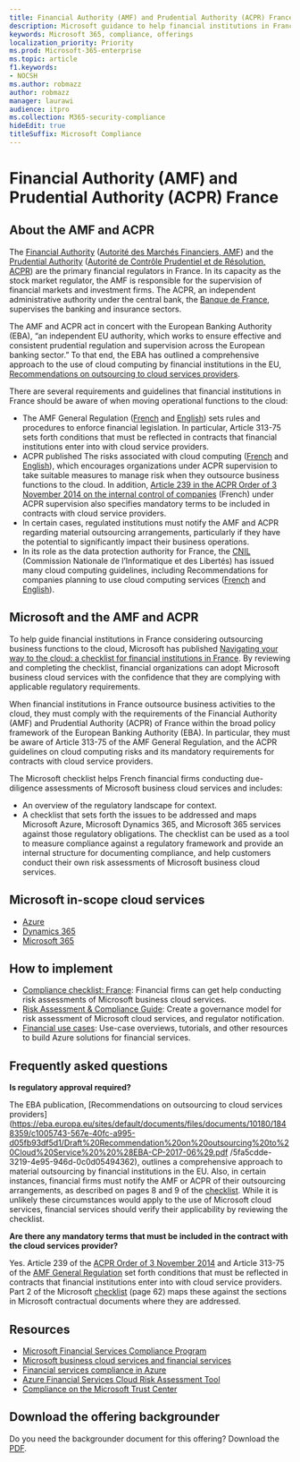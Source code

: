 ```yaml
---
title: Financial Authority (AMF) and Prudential Authority (ACPR) France
description: Microsoft guidance to help financial institutions in France with cloud adoption.
keywords: Microsoft 365, compliance, offerings
localization_priority: Priority
ms.prod: Microsoft-365-enterprise
ms.topic: article
f1.keywords:
- NOCSH
ms.author: robmazz
author: robmazz
manager: laurawi
audience: itpro
ms.collection: M365-security-compliance
hideEdit: true
titleSuffix: Microsoft Compliance
---
```


# Financial Authority (AMF) and Prudential Authority (ACPR) France

## About the AMF and ACPR

The [Financial Authority](https://www.amf-france.org/en) ([Autorité des Marchés Financiers, AMF](https://www.amf-france.org/)) and the [Prudential Authority](https://acpr.banque-france.fr/en/page-sommaire/about-acpr) ([Autorité de Contrôle Prudentiel et de Résolution, ACPR](https://acpr.banque-france.fr/)) are the primary financial regulators in France. In its capacity as the stock market regulator, the AMF is responsible for the supervision of financial markets and investment firms. The ACPR, an independent administrative authority under the central bank, the [Banque de France](https://www.banque-france.fr/), supervises the banking and insurance sectors.  
  
The AMF and ACPR act in concert with the European Banking Authority (EBA), “an independent EU authority, which works to ensure effective and consistent prudential regulation and supervision across the European banking sector.” To that end, the EBA has outlined a comprehensive approach to the use of cloud computing by financial institutions in the EU, [Recommendations on outsourcing to cloud services providers](https://eba.europa.eu/sites/default/documents/files/documents/10180/1848359/c1005743-567e-40fc-a995-d05fb93df5d1/Draft%20Recommendation%20on%20outsourcing%20to%20Cloud%20Service%20%20%28EBA-CP-2017-06%29.pdf ).  
  
There are several requirements and guidelines that financial institutions in France should be aware of when moving operational functions to the cloud:

- The AMF General Regulation ([French](https://amf-france.org/eli/fr/aai/amf/rg/livre/1/fr.html) and [English](https://amf-france.org/eli/fr/aai/amf/rg/20180103/notes/en.pdf)) sets rules and procedures to enforce financial legislation. In particular, Article 313-75 sets forth conditions that must be reflected in contracts that financial institutions enter into with cloud service providers.
- ACPR published The risks associated with cloud computing ([French](https://acpr.banque-france.fr/sites/default/files/medias/documents/201307-risques-associes-au-cloud-computing.pdf) and [English](https://acpr.banque-france.fr/sites/default/files/medias/documents/201307-the-risks-associated-with-cloud-computing.pdf)), which encourages organizations under ACPR supervision to take suitable measures to manage risk when they outsource business functions to the cloud. In addition, [Article 239 in the ACPR Order of 3 November 2014 on the internal control of companies](https://www.legifrance.gouv.fr/affichTexte.do?cidTexte=JORFTEXT000029700770&categorieLien=id) (French) under ACPR supervision also specifies mandatory terms to be included in contracts with cloud service providers.
- In certain cases, regulated institutions must notify the AMF and ACPR regarding material outsourcing arrangements, particularly if they have the potential to significantly impact their business operations.
- In its role as the data protection authority for France, the [CNIL](https://www.cnil.fr/en/home) (Commission Nationale de l’Informatique et des Libertés) has issued many cloud computing guidelines, including Recommendations for companies planning to use cloud computing services ([French](https://www.cnil.fr/sites/default/files/typo/document/Recommandations_pour_les_entreprises_qui_envisagent_de_souscrire_a_des_services_de_Cloud.pdf) and [English](https://www.cnil.fr/sites/default/files/typo/document/Recommendations_for_companies_planning_to_use_Cloud_computing_services.pdf)).

## Microsoft and the AMF and ACPR

To help guide financial institutions in France considering outsourcing business functions to the cloud, Microsoft has published [Navigating your way to the cloud: a checklist for financial institutions in France](https://aka.ms/FinServ-Guide-France). By reviewing and completing the checklist, financial organizations can adopt Microsoft business cloud services with the confidence that they are complying with applicable regulatory requirements.  
  
When financial institutions in France outsource business activities to the cloud, they must comply with the requirements of the Financial Authority (AMF) and Prudential Authority (ACPR) of France within the broad policy framework of the European Banking Authority (EBA). In particular, they must be aware of Article 313-75 of the AMF General Regulation, and the ACPR guidelines on cloud computing risks and its mandatory requirements for contracts with cloud service providers.  
  
The Microsoft checklist helps French financial firms conducting due-diligence assessments of Microsoft business cloud services and includes:

- An overview of the regulatory landscape for context.
- A checklist that sets forth the issues to be addressed and maps Microsoft Azure, Microsoft Dynamics 365, and Microsoft 365 services against those regulatory obligations. The checklist can be used as a tool to measure compliance against a regulatory framework and provide an internal structure for documenting compliance, and help customers conduct their own risk assessments of Microsoft business cloud services.

## Microsoft in-scope cloud services

- [Azure](https://aka.ms/AzureCompliance)
- [Dynamics 365](https://aka.ms/d365-compliance-list)
- [Microsoft 365](https://aka.ms/o365-compliance-framework)

## How to implement

- [Compliance checklist: France](https://aka.ms/FinServ-Guide-France): Financial firms can get help conducting risk assessments of Microsoft business cloud services.
- [Risk Assessment & Compliance Guide](https://aka.ms/RiskGovernanceGuide): Create a governance model for risk assessment of Microsoft cloud services, and regulator notification.
- [Financial use cases](https://docs.microsoft.com/azure/industry/financial/): Use-case overviews, tutorials, and other resources to build Azure solutions for financial services.

## Frequently asked questions

**Is regulatory approval required?**

The EBA publication, [Recommendations on outsourcing to cloud services providers](https://eba.europa.eu/sites/default/documents/files/documents/10180/1848359/c1005743-567e-40fc-a995-d05fb93df5d1/Draft%20Recommendation%20on%20outsourcing%20to%20Cloud%20Service%20%20%28EBA-CP-2017-06%29.pdf /5fa5cdde-3219-4e95-946d-0c0d05494362), outlines a comprehensive approach to material outsourcing by financial institutions in the EU. Also, in certain instances, financial firms must notify the AMF or ACPR of their outsourcing arrangements, as described on pages 8 and 9 of the [checklist](https://aka.ms/FinServ-Guide-France). While it is unlikely these circumstances would apply to the use of Microsoft cloud services, financial services should verify their applicability by reviewing the checklist.

**Are there any mandatory terms that must be included in the contract with the cloud services provider?**

Yes. Article 239 of the [ACPR Order of 3 November 2014](https://www.legifrance.gouv.fr/affichTexte.do?cidTexte=JORFTEXT000029700770&categorieLien=id) and Article 313-75 of the [AMF General Regulation](https://www.amf-france.org/eli/fr/aai/amf/rg/livre/1/fr.html) set forth conditions that must be reflected in contracts that financial institutions enter into with cloud service providers. Part 2 of the Microsoft [checklist](https://aka.ms/FinServ-Guide-France) (page 62) maps these against the sections in Microsoft contractual documents where they are addressed.

## Resources

- [Microsoft Financial Services Compliance Program](https://aka.ms/FSCP-Print)
- [Microsoft business cloud services and financial services](https://servicetrust.microsoft.com/viewpage/financialservicesoverview)
- [Financial services compliance in Azure](https://azure.microsoft.com/resources/videos/azurecon-2015-financial-services-compliance-in-azure/)
- [Azure Financial Services Cloud Risk Assessment Tool](https://servicetrust.microsoft.com/ViewPage/FFIECBlueprint?command=Download&downloadType=Document&downloadId=079a1973-711a-428f-9312-9ddd290cff7b&docTab=c726d5c0-2d1e-11e8-a485-57140ec19669_PaaS)
- [Compliance on the Microsoft Trust Center](https://www.microsoft.com/trust-center/compliance/compliance-overview)

## Download the offering backgrounder

Do you need the backgrounder document for this offering? Download the [PDF](https://download.microsoft.com/download/3/D/8/3D81D753-0896-4D8C-9131-D9F9153942DB/AMF-ACPR-Compliance.pdf).

